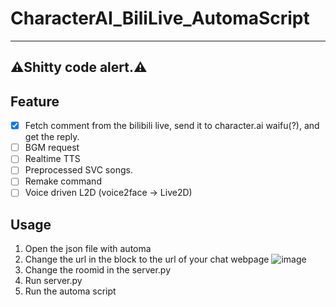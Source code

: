 # CharacterAI_BiliLive_AutomaScript
---
## ⚠Shitty code alert.⚠
## Feature
- [x] Fetch comment from the bilibili live, send it to character.ai waifu(?), and get the reply.
- [ ] BGM request
- [ ] Realtime TTS
- [ ] Preprocessed SVC songs.
- [ ] Remake command
- [ ] Voice driven L2D (voice2face -> Live2D)
## Usage
1. Open the json file with automa
2. Change the url in the block to the url of your chat webpage
![image](https://user-images.githubusercontent.com/40137928/210173302-966098a8-7527-4e70-9721-c70f26ed074b.png)
3. Change the roomid in the server.py
4. Run server.py
5. Run the automa script
